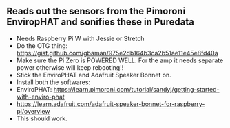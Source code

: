 ## Reads out the sensors from the Pimoroni EnviropHAT and sonifies these in Puredata

* Needs Raspberry Pi W with Jessie or Stretch
* Do the OTG thing: https://gist.github.com/gbaman/975e2db164b3ca2b51ae11e45e8fd40a
* Make sure the Pi Zero is POWERED WELL. For the amp it needs separate power otherwise will keep rebooting!!
* Stick the EnviroPHAT and Adafruit Speaker Bonnet on.
* Install both the softwares:
* EnviroPHAT: https://learn.pimoroni.com/tutorial/sandyj/getting-started-with-enviro-phat
* https://learn.adafruit.com/adafruit-speaker-bonnet-for-raspberry-pi/overview
* This should work.
